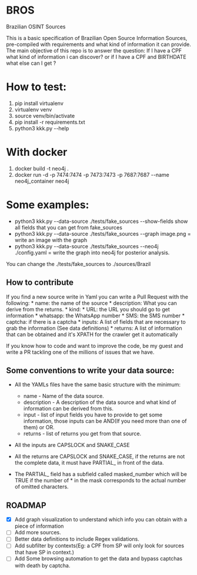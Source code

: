 # BROS
Brazilian OSINT Sources

This is a basic specification of Brazilian Open Source Information Sources, pre-compiled with requirements and what kind of information it can provide.
The main objective of this repo is to answer the question: If I have a CPF what kind of information i can discover? or if I have a CPF and BIRTHDATE what else can I get ?

# How to test:
1. pip install virtualenv
2. virtualenv venv
3. source venv/bin/activate
4. pip install -r requirements.txt
5. python3 kkk.py --help

# With docker
1. docker build -t neo4j .
2. docker run -d -p 7474:7474 -p 7473:7473 -p 7687:7687 --name neo4j_container neo4j

# Some examples:
* python3 kkk.py --data-source ./tests/fake_sources --show-fields show all fields that you can get from fake_sources
* python3 kkk.py --data-source ./tests/fake_sources --graph image.png = write an image with the graph
* python3 kkk.py --data-source ./tests/fake_sources --neo4j ./config.yaml = write the graph into neo4j for posterior analysis.

You can change the ./tests/fake_sources to ./sources/Brazil

## How to contribute

If you find a new source write in Yaml you can write a Pull Request with the following:
    * name: the name of the source
    * description: What you can derive from the returns.
    * kind:
        * URL: the URL you should go to get information
        * whatsapp: the WhatsApp number
        * SMS: the SMS number
    * captcha: if there is a captcha
    * inputs: A list of fields that are necessary to grab the information (See data definitions)
    * returns: A list of information that can be obtained and it's XPATH for the crawler get it automatically

If you know how to code and want to improve the code, be my guest and write a PR tackling one of the millions of issues that we have.

## Some conventions to write your data source:

* All the YAMLs files have the same basic structure with the minimum: 
    * name - Name of the data source.
    * description - A description of the data source and what kind of information can be derived from this.
    * input - list of input fields you have to provide to get some information, those inputs can be AND(If you need more than one of them) or OR.
    * returns - list of returns you get from that source.

* All the inputs are CAPSLOCK and SNAKE_CASE
* All the returns are CAPSLOCK and SNAKE_CASE, if the returns are not the complete data, it must have PARTIAL_ in front of the data.
* The PARTIAL_ field has a subfield called masked_number which will be TRUE if the number of * in the mask corresponds to the actual number of omitted characters.


## ROADMAP

* [X] Add graph visualization to understand which info you can obtain with a piece of information
* [ ] Add more sources.
* [ ] Better data definitions to include Regex validations.
* [ ] Add subfilter by contexts(Eg: a CPF from SP will only look for sources that have SP in context.)
* [ ] Add Some browsing automation to get the data and bypass captchas with death by captcha.